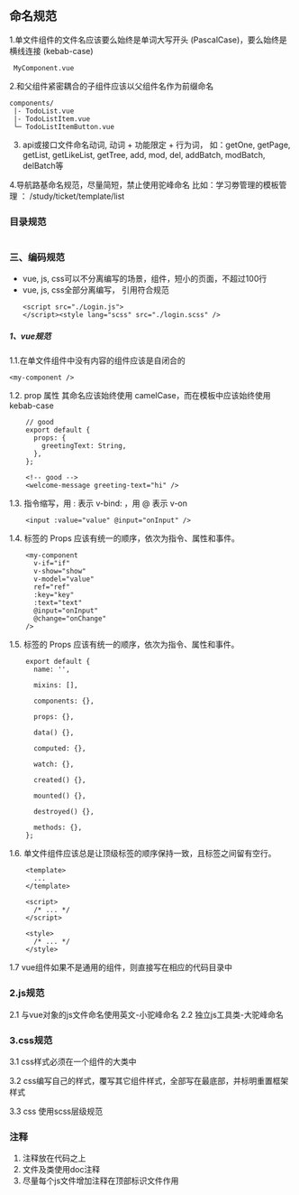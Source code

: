 ## 命名规范
1.单文件组件的文件名应该要么始终是单词大写开头 (PascalCase)，要么始终是横线连接 (kebab-case)
```
 MyComponent.vue
```

2.和父组件紧密耦合的子组件应该以父组件名作为前缀命名
```
components/
 |- TodoList.vue
 |- TodoListItem.vue
 └─ TodoListItemButton.vue 
```

3. api或接口文件命名动词, 动词 + 功能限定 + 行为词， 
如：getOne, getPage, getList, getLikeList, getTree, add, mod, del, addBatch, modBatch, delBatch等


4.导航路基命名规范，尽量简短，禁止使用驼峰命名
比如：学习劵管理的模板管理 ： /study/ticket/template/list
                  
### 目录规范
```

```


### 三、编码规范

*  vue, js, css可以不分离编写的场景，组件，短小的页面，不超过100行
*  vue, js, css全部分离编写， 引用符合规范
    ``` 
    <script src="./Login.js">
    </script><style lang="scss" src="./login.scss" />  
    ```

##### 1、vue规范

1.1.在单文件组件中没有内容的组件应该是自闭合的
```
<my-component /> 
```


1.2. prop 属性  其命名应该始终使用 camelCase，而在模板中应该始终使用 kebab-case

``` 
    // good
    export default {
      props: {
        greetingText: String,
      },
    };
    
    <!-- good -->
    <welcome-message greeting-text="hi" />

```

1.3. 指令缩写，用 : 表示 v-bind: ，用 @ 表示 v-on
``` 
    <input :value="value" @input="onInput" />
```

1.4. 标签的 Props 应该有统一的顺序，依次为指令、属性和事件。
``` 
    <my-component
      v-if="if"
      v-show="show"
      v-model="value"
      ref="ref"
      :key="key"
      :text="text"
      @input="onInput"
      @change="onChange"
    />
```

1.5. 标签的 Props 应该有统一的顺序，依次为指令、属性和事件。
``` 
    export default {
      name: '',
    
      mixins: [],
    
      components: {},
    
      props: {},
    
      data() {},
    
      computed: {},
    
      watch: {},
    
      created() {},
    
      mounted() {},
    
      destroyed() {},
    
      methods: {},
    }; 
```

1.6. 单文件组件应该总是让顶级标签的顺序保持一致，且标签之间留有空行。
```  
    <template>
      ...
    </template>
    
    <script>
      /* ... */
    </script>
    
    <style>
      /* ... */
    </style>

```

1.7 vue组件如果不是通用的组件，则直接写在相应的代码目录中

### 2.js规范

2.1 与vue对象的js文件命名使用英文-小驼峰命名
2.2 独立js工具类-大驼峰命名

### 3.css规范

3.1 css样式必须在一个组件的大类中

3.2 css编写自己的样式，覆写其它组件样式，全部写在最底部，并标明重置框架样式

3.3 css 使用scss层级规范



### 注释
1. 注释放在代码之上
2. 文件及类使用doc注释
3. 尽量每个js文件增加注释在顶部标识文件作用




 
